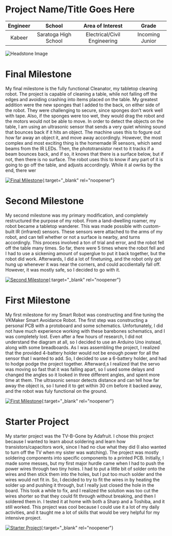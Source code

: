 ﻿# Project Name/Title Goes Here

| **Engineer** | **School** | **Area of Interest** | **Grade** |
|:--:|:--:|:--:|:--:|
| Kabeer | Saratoga High School | Electrical/Civil Engineering | Incoming Junior |

![Headstone Image](https://lh3.googleusercontent.com/pw/AM-JKLUs34l1tyNJTUKSLyaKz-kIGK9fnEBM1Me7oWDi9mlL5cS_06oFhJz_D0Ey2YoYPASqmSnEuUlxU5ng6tcS27R8TLsc1obBO4BN5nAj57S0xueLNIdNDCR7BKxehwp3kNpF_Qv09AY441ei6peC4YBt=s1292-no?authuser=0)
  
# Final Milestone
My final milestone is the fully functional Cleanator, my tabletop cleaning robot. The project is capable of cleaning a table, while not falling off the edges and avoiding crashing into items placed on the table. My greatest addition were the new sponges that I added to the back, on either side of the robot. They were challenging to secure, since sponges don't work well with tape. Also, if the sponges were too wet, they would drag the robot and the motors would not be able to move. In order to detect the objects on the table, I am using an ultrasonic sensor that sends a very quiet whining sound that bounces back if it hits an object. The machine uses this to fogure out how far away an object it, and move away accordingly. However, the most complex and most exciting thing is the homemade IR sensors, which send beams from the IR LEDs. Then, the phototransistor next to it tracks if a beam bounces back, and if so, it knows that there is a surface below, but if not, then there is no surface. The robot uses this to know if any part of it is going to go off the table, and adjusts accordingly. While it al owrks by the end, there wer 

[![Final Milestone](https://i3.ytimg.com/vi/-xJQGS2z66Q/maxresdefault.jpg)](https://www.youtube.com/watch?v=-xJQGS2z66Q&ab_channel=BlueStampEng "Final Milestone"){:target="_blank" rel="noopener"}

# Second Milestone
My second milestone was my primary modification, and completely restructured the purpose of my robot. From a land-dwelling roamer, my robot became a tabletop wanderer. This was made possible with custom-built IR (infrared) sensors. These sensors were attached to the arms of my robot, and can tell whether or not a surface is nearby, and turns accordingly. This process involved a ton of trial and error, and the robot fell off the table many times. So far, there were 5 times where the robot fell and I had to use a sickening amount of superglue to put it back together, but the robot did work. Afterwards, I did a lot of finetuning, and the robot only got hung up whenever it was near the corners, and could accdientally fall off. However, it was mostly safe, so I decided to go with it.

[![Second Milestone](https://i3.ytimg.com/vi/dda2W1LU5CQ/maxresdefault.jpg)](https://www.youtube.com/watch?v=dda2W1LU5CQ&ab_channel=BlueStampEng "Second Milestone"){:target="_blank" rel="noopener"}

# First Milestone
My first milestone for my Smart Robot was constructing and fine tuning the VKMaker Smart Avoidance Robot. The first step was constructing a personal PCB with a protoboard and some schematics. Unfortunately, I did not have much experience working with these barebones schematics, and I was completely lost. Even after a few hours of research, I did not understand the diagram at all, so I decided to use an Arduino Uno instead, along with some breadboards. As I was assembling the project, I realized that the provided 4-battery holder would not be enough power for all the sensor that I wanted to add. So, I decided to use a 6-battery holder, and had to hodge podge the project together. Afterward,s I realized that the servo was moving so fast that it was falling apart, so I used some delays and changed the angles so it looked in three different angles, and spent more time at them. The ultrasonic sensor detects distance and can tell how far away the object is, so I tuned it to get within 30 cm before it backed away, and the robot was fuly functional on the ground.

[![First Milestone](https://i3.ytimg.com/vi/BFCqSXwJ5_E/maxresdefault.jpg)](https://www.youtube.com/watch?v=BFCqSXwJ5_E&ab_channel=BlueStampEng "First Milestone"){:target="_blank" rel="noopener"}

# Starter Project
My starter project was the TV-B-Gone by Adafruit. I chose this project because I wanted to learn about soldering and learn how transistors/capacitors work, since I had no clue what they did (I also wanted to turn off the TV when my sister was watching). The project was mostly soldering components into specific components to a printed PCB. Initially, I made some messes, but my first major hurdle came when I had to push the power wires through two tiny holes. I had to put a little bit of solder onto the wires and then stick them into the holes, but I put too much solder and the wires would not fit in. So, I decided to try to fit the wires in by heating the solder up and pushing it through, but I really just closed the hole in the board. This took a while to fix, and I realized the solution was too cut the wires shorter so that they could fit through without breaking, and then I soldered them in. I tested it at home with both a Sharp and a Toshiba, and it still worked. This project was cool because I could use it a lot of my daily activities, and it taught me a lot of skills that would be very helpful for my intensive project.

[![Starter Project](https://i3.ytimg.com/vi/kcY0KKZUdiw/maxresdefault.jpg)](https://www.youtube.com/watch?v=kcY0KKZUdiw&ab_channel=BlueStampEng "Starter Project"){:target="_blank" rel="noopener"}
